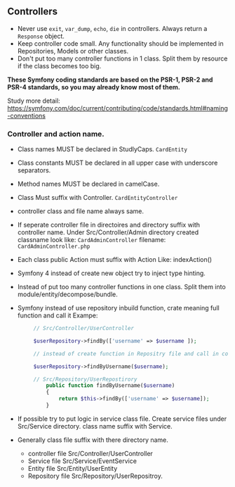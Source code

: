 ## Controllers

* Never use `exit`, `var_dump`, `echo`, `die` in controllers. Always return a `Response` object.
* Keep controller code small. Any functionality should be implemented in Repositories, Models or other classes.
* Don't put too many controller functions in 1 class. Split them by resource if the class becomes too big.


**These Symfony coding standards are based on the PSR-1, PSR-2 and PSR-4 standards, so you may already know most of them.**

Study more detail: https://symfony.com/doc/current/contributing/code/standards.html#naming-conventions


### Controller and action name.

* Class names MUST be declared in StudlyCaps.  `CardEntity`
* Class constants MUST be declared in all upper case with underscore separators.
* Method names MUST be declared in camelCase.
* Class Must suffix with  Controller.     `CardEntityController`
* controller class and file name always same.
* If seperate controller file in directoires and directory suffix with controller name.
    Under Src/Controller/Admin directory created classname look like:  ``` CardAdminController ```  filename: ``` CardAdminController.php ```

* Each class public Action must suffix with Action Like:  indexAction()
* Symfony 4 instead of create new object try to inject type hinting.
* Instead of put too many controller functions in one class. Split them into module/entity/decompose/bundle.

* Symfony instead of use repository inbuild function, crate meaning full function and call it
   Exampe:
   ```php
        // Src/Controller/UserController

        $userRepository->findBy(['username' => $username ]);

        // instead of create function in Repositry file and call in coroller like.

        $userRepository->findByUsername($username);

        // Src/Repository/UserRepostirory
            public function findByUsername($username)
            {
                return $this->findBy(['username' => $username]);
            }
    ```
* If possible try to put logic in service class file. Create service files under Src/Service directory. class name suffix with Service.

* Generally class file suffix with there directory name.

    - controller file Src/Controller/UserController
    - Service file  Src/Service/EventService
    - Entity file   Src/Entity/UserEntity
    - Repository file Src/Repository/UserRepositroy.
